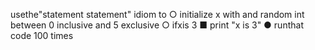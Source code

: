  usethe"statement statement" idiom to
 ○ initialize x with and random int between 0 inclusive and 5 exclusive
 ○ ifxis 3
 ■ print "x is 3"
 ● runthat code 100 times